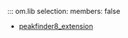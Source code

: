 ::: om.lib
    selection:
      members: false

  * [peakfinder8_extension](om_lib_peakfinder8_extension.md)
